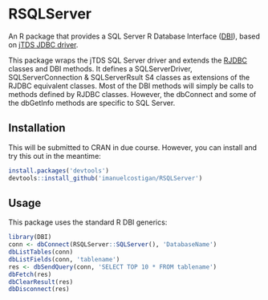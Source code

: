 # RSQLServer

An R package that provides a SQL Server R Database Interface ([DBI](https://github.com/rstats-db/DBI)), based on [jTDS JDBC driver](http://jtds.sourceforge.net/index.html).

This package wraps the jTDS SQL Server driver and extends the [RJDBC](https://github.com/s-u/RJDBC) classes and DBI methods. It defines a SQLServerDriver, SQLServerConnection & SQLServerRsult S4 classes as extensions of the RJDBC equivalent classes. Most of the DBI methods will simply be calls to methods defined by RJDBC classes. However, the dbConnect and some of the dbGetInfo methods are specific to SQL Server.

## Installation

This will be submitted to CRAN in due course. However, you can install and try this out in the meantime:

```R
install.packages('devtools')
devtools::install_github('imanuelcostigan/RSQLServer')
```

## Usage

This package uses the standard R DBI generics:

```R
library(DBI)
conn <- dbConnect(RSQLServer::SQLServer(), 'DatabaseName')
dbListTables(conn)
dbListFields(conn, 'tablename')
res <- dbSendQuery(conn, 'SELECT TOP 10 * FROM tablename')
dbFetch(res)
dbClearResult(res)
dbDisconnect(res)
```
